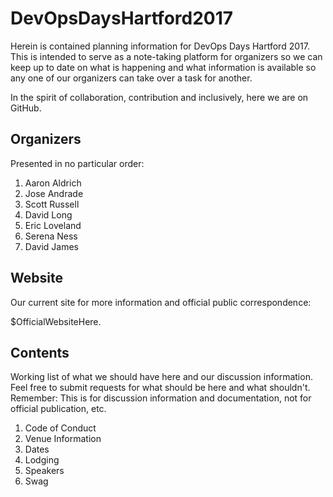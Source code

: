 # DevOpsDaysHartford2017
Herein is contained planning information for DevOps Days Hartford 2017. This is intended to serve as a note-taking platform for organizers so we can keep up to date on what is happening and what information is available so any one of our organizers can take over a task for another. 

In the spirit of collaboration, contribution and inclusively, here we are on GitHub.

## Organizers
Presented in no particular order:

1. Aaron Aldrich
2. Jose Andrade
3. Scott Russell
4. David Long
5. Eric Loveland
6. Serena Ness
7. David James

## Website
Our current site for more information and official public correspondence:

$OfficialWebsiteHere. 

## Contents
Working list of what we should have here and our discussion information. Feel free to submit requests for what should be here and what shouldn't. Remember: This is for discussion information and documentation, not for official publication, etc.

1. Code of Conduct
2. Venue Information
3. Dates
4. Lodging
5. Speakers
6. Swag

